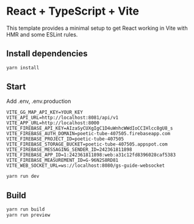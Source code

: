 # React + TypeScript + Vite

This template provides a minimal setup to get React working in Vite with HMR and some ESLint rules.

## Install dependencies

```bash
yarn install
```

## Start

Add .env, .env.production

```
VITE_GG_MAP_API_KEY=YOUR_KEY
VITE_API_URL=http://localhost:8081/api/v1
VITE_APP_URL=http://localhost:8000
VITE_FIREBASE_API_KEY=AIzaSyCUXgIgC1D4uWnhcWWdIoCCIHlcc8gU8_s
VITE_FIREBASE_AUTH_DOMAIN=poetic-tube-407505.firebaseapp.com
VITE_FIREBASE_PROJECT_ID=poetic-tube-407505
VITE_FIREBASE_STORAGE_BUCKET=poetic-tube-407505.appspot.com
VITE_FIREBASE_MESSAGING_SENDER_ID=242361811898
VITE_FIREBASE_APP_ID=1:242361811898:web:a31c12fd8396028caf5383
VITE_FIREBASE_MEASUREMENT_ID=G-96N2S8RD81
VITE_WEB_SOCKET_URL=ws://localhost:8080/gs-guide-websocket
```

```bash
yarn run dev
```

## Build

```bash
yarn run build
yarn run preview
```
